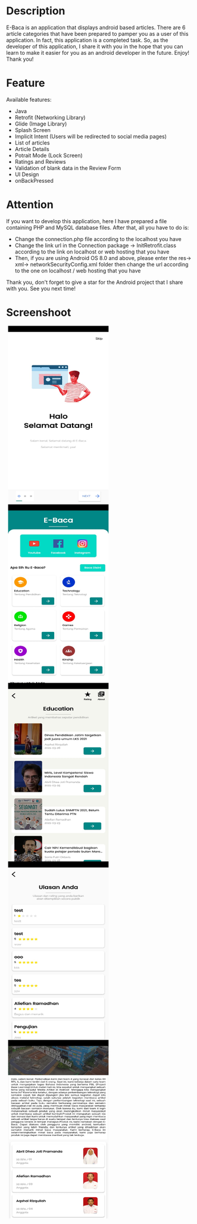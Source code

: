 # Description
E-Baca is an application that displays android based articles. There are 6 article categories that have been prepared to pamper you as a user of this application. In fact, this application is a completed task. So, as the developer of this application, I share it with you in the hope that you can learn to make it easier for you as an android developer in the future. Enjoy! Thank you!

# Feature
Available features:
* Java
* Retrofit (Networking Library)
* Glide (Image Library)
* Splash Screen
* Implicit Intent (Users will be redirected to social media pages)
* List of articles
* Article Details
* Potrait Mode (Lock Screen)
* Ratings and Reviews
* Validation of blank data in the Review Form
* UI Design
* onBackPressed

# Attention
If you want to develop this application, here I have prepared a file containing PHP and MySQL database files. After that, all you have to do is:
* Change the connection.php file according to the localhost you have
* Change the link url in the Connection package -> InitRetrofit.class according to the link on localhost or web hosting that you have
* Then, if you are using Android OS 8.0 and above, please enter the res-> xml-> networkSecurityConfig.xml folder then change the url according to the one on localhost / web hosting that you have

Thank you, don't forget to give a star for the Android project that I share with you.
See you next time!

# Screenshoot
<img align="left" src="https://github.com/aqshalrzq/E-Baca/blob/master/screenshoot/01.jpeg" width="270" height="480" hspace="5"/>
<img align="left" src="https://github.com/aqshalrzq/E-Baca/blob/master/screenshoot/02.jpeg" width="270" height="480" hspace="5"/>
<img align="left" src="https://github.com/aqshalrzq/E-Baca/blob/master/screenshoot/03.jpeg" width="270" height="480" hspace="5"/>
<img align="left" src="https://github.com/aqshalrzq/E-Baca/blob/master/screenshoot/04.jpeg" width="270" height="480" hspace="5"/>
<img align="left" src="https://github.com/aqshalrzq/E-Baca/blob/master/screenshoot/05.jpeg" width="270" height="480" hspace="5"/>
